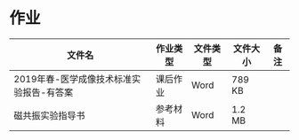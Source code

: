 # 作业

文件名|作业类型|文件类型|文件大小|备注
---|---|---|---|---
2019年春-医学成像技术标准实验报告-有答案|课后作业|Word|789 KB|
磁共振实验指导书|参考材料|Word|1.2 MB|